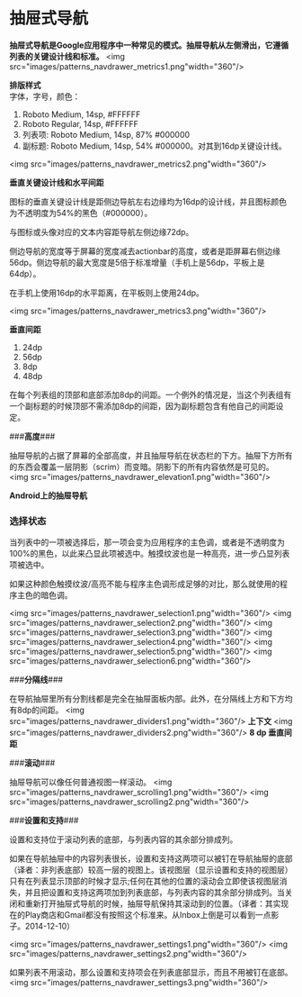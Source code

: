 # 抽屉式导航 #

**抽屉式导航是Google应用程序中一种常见的模式。抽屉导航从左侧滑出，它遵循列表的关键设计线和标准。**
<img src="images/patterns_navdrawer_metrics1.png"width="360"/> 

**排版样式**  
字体，字号，颜色：  
1. Roboto Medium, 14sp, #FFFFFF  
2. Roboto Regular, 14sp, #FFFFFF  
3. 列表项: Roboto Medium, 14sp, 87% #000000  
4. 副标题: Roboto Medium, 14sp, 54% #000000。对其到16dp关键设计线。 


<img src="images/patterns_navdrawer_metrics2.png"width="360"/> 

**垂直关键设计线和水平间距**

图标的垂直关键设计线是距侧边导航左右边缘均为16dp的设计线，并且图标颜色为不透明度为54%的黑色（#000000）。

与图标或头像对应的文本内容距导航左侧边缘72dp。

侧边导航的宽度等于屏幕的宽度减去actionbar的高度，或者是距屏幕右侧边缘56dp。侧边导航的最大宽度是5倍于标准增量（手机上是56dp，平板上是64dp）。

在手机上使用16dp的水平距离，在平板则上使用24dp。

<img src="images/patterns_navdrawer_metrics3.png"width="360"/> 

**垂直间距**

1. 24dp  
2. 56dp  
3. 8dp  
4. 48dp  
 
在每个列表组的顶部和底部添加8dp的间距。一个例外的情况是，当这个列表组有一个副标题的时候顶部不需添加8dp的间距，因为副标题包含有他自己的间距设定。

###**高度**###

抽屉导航的占据了屏幕的全部高度，并且抽屉导航在状态栏的下方。抽屉下方所有的东西会覆盖一层阴影（scrim）而变暗。阴影下的所有内容依然是可见的。
<img src="images/patterns_navdrawer_elevation1.png"width="360"/> 

**Android上的抽屉导航**

### **选择状态** ###

当列表中的一项被选择后，那一项会变为应用程序的主色调，或者是不透明度为100%的黑色，以此来凸显此项被选中。触摸纹波也是一种高亮，进一步凸显列表项被选中。

如果这种颜色触摸纹波/高亮不能与程序主色调形成足够的对比，那么就使用的程序主色的暗色调。

<img src="images/patterns_navdrawer_selection1.png"width="360"/> 
<img src="images/patterns_navdrawer_selection2.png"width="360"/> 
<img src="images/patterns_navdrawer_selection3.png"width="360"/> 
<img src="images/patterns_navdrawer_selection4.png"width="360"/> 
<img src="images/patterns_navdrawer_selection5.png"width="360"/> 
<img src="images/patterns_navdrawer_selection6.png"width="360"/> 


###**分隔线**###

在导航抽屉里所有分割线都是完全在抽屉面板内部。此外，在分隔线上方和下方均有8dp的间距。
<img src="images/patterns_navdrawer_dividers1.png"width="360"/> 
**上下文**
<img src="images/patterns_navdrawer_dividers2.png"width="360"/> 
**8 dp 垂直间距**

###**滚动**###

抽屉导航可以像任何普通视图一样滚动。
<img src="images/patterns_navdrawer_scrolling1.png"width="360"/> 
<img src="images/patterns_navdrawer_scrolling2.png"width="360"/> 
 



###**设置和支持**###

设置和支持位于滚动列表的底部，与列表内容的其余部分排成列。 

如果在导航抽屉中的内容列表很长，设置和支持这两项可以被钉在导航抽屉的底部（译者：非列表底部）较高一层的视图上。该视图层（显示设置和支持的视图层）只有在列表显示顶部的时候才显示;任何在其他的位置的滚动会立即使该视图层消失，并且把设置和支持这两项加到列表底部，与列表内容的其余部分排成列。当关闭和重​​新打开抽屉式导航的时候，抽屉导航保持其滚动到的位置。（译者：其实现在的Play商店和Gmail都没有按照这个标准来。从Inbox上倒是可以看到一点影子。2014-12-10）

<img src="images/patterns_navdrawer_settings1.png"width="360"/>
<img src="images/patterns_navdrawer_settings2.png"width="360"/>

如果列表不用滚动，那么设置和支持项会在列表底部显示，而且不用被钉在底部。
<img src="images/patterns_navdrawer_settings3.png"width="360"/>